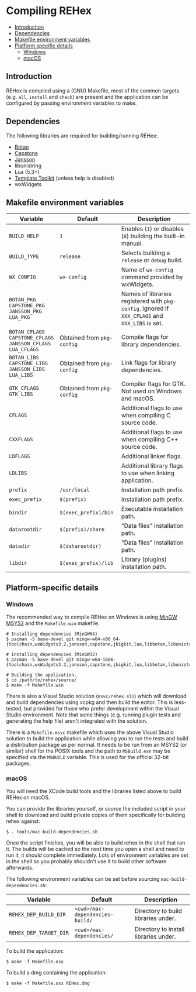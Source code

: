 # Compiling REHex

 - [Introduction](#introduction)
 - [Dependencies](#dependencies)
 - [Makefile environment variables](#makefile-environment-variables)
 - [Platform specific details](#platform-specific-details)
   - [Windows](#windows)
   - [macOS](#macos)

## Introduction

REHex is compiled using a (GNU) Makefile, most of the common targets (e.g. `all`, `install` and `check`) are present and the application can be configured by passing environment variables to make.

## Dependencies

The following libraries are required for building/running REHex:

 - [Botan](https://botan.randombit.net/)
 - [Capstone](https://www.capstone-engine.org/)
 - [Jansson](https://www.digip.org/jansson/)
 - libunistring
 - Lua (5.3+)
 - [Template Toolkit](https://template-toolkit.org/) (unless help is disabled)
 - wxWidgets

## Makefile environment variables

| Variable      | Default      | Description                                                   |
|---------------|--------------|---------------------------------------------------------------|
| `BUILD_HELP`  | `1`          | Enables (`1`) or disables (`0`) building the built-in manual. |
| `BUILD_TYPE`  | `release`    | Selects building a `release` or `debug` build.                |
| `WX_CONFIG`   | `wx-config`  | Name of `wx-config` command provided by wxWidgets.            |
| `BOTAN_PKG`<br>`CAPSTONE_PKG`<br>`JANSSON_PKG`<br>`LUA_PKG` | | Names of libraries registered with `pkg-config`. Ignored if `XXX_CFLAGS` and `XXX_LIBS` is set. |
| `BOTAN_CFLAGS`<br>`CAPSTONE_CFLAGS`<br>`JANSSON_CFLAGS`<br>`LUA_CFLAGS` | Obtained from `pkg-config` | Compile flags for library dependencies. |
| `BOTAN_LIBS`<br>`CAPSTONE_LIBS`<br>`JANSSON_LIBS`<br>`LUA_LIBS` | Obtained from `pkg-config` | Link flags for library dependencies. |
| `GTK_CFLAGS`<br>`GTK_LIBS` | Obtained from `pkg-config` | Compiler flags for GTK. Not used on Windows and macOS. |
| `CFLAGS`       |                       | Additional flags to use when compiling C source code.      |
| `CXXFLAGS`     |                       | Additional flags to use when compiling C++ source code.    |
| `LDFLAGS`      |                       | Additional linker flags.                                   |
| `LDLIBS`       |                       | Additional library flags to use when linking application.  |
| `prefix`       | `/usr/local`          | Installation path prefix.                                  |
| `exec_prefix`  | `$(prefix)`           | Installation path prefix.                                  |
| `bindir`       | `$(exec_prefix)/bin`  | Executable installation path.                              |
| `datarootdir`  | `$(prefix)/share`     | "Data files" installation path.                            |
| `datadir`      | `$(datarootdir)`      | "Data files" installation path.                            |
| `libdir`       | `$(exec_prefix)/lib`  | Library (plugins) installation path.                       |

## Platform-specific details

### Windows

The recommended way to compile REHex on Windows is using [MinGW MSYS2](https://www.msys2.org/) and the `Makefile.win` makefile.

    # Installing dependencies (MinGW64)
    $ pacman -S base-devel git mingw-w64-x86_64-{toolchain,wxWidgets3.2,jansson,capstone,jbigkit,lua,libbotan,libunistring}

    # Installing dependencies (MinGW32)
    $ pacman -S base-devel git mingw-w64-i686-{toolchain,wxWidgets3.2,jansson,capstone,jbigkit,lua,libbotan,libunistring}

    # Building the application.
    $ cd /path/to/rehex/source/
    $ make -f Makefile.win

There is also a Visual Studio solution (`msvc/rehex.sln`) which will download and build dependencies using vcpkg and then build the editor. This is less-tested, but provided for those who prefer development within the Visual Studio environment. Note that some things (e.g. running plugin tests and generating the help file) aren't integrated with the solution.

There is a `Makefile.msvc` makefile which uses the above Visual Studio solution to build the application while allowing you to run the tests and build a distribution package as per normal. It needs to be run from an MSYS2 (or similar) shell for the POSIX tools and the path to `MSBuild.exe` may be specified via the `MSBUILD` variable. This is used for the official 32-bit packages.

### macOS

You will need the XCode build tools and the libraries listed above to build REHex on macOS.

You can provide the libraries yourself, or source the included script in your shell to download and build private copies of them specifically for building rehex against:

    $ . tools/mac-build-dependencies.sh

Once the script finishes, you will be able to build rehex in the shell that ran it. The builds will be cached so the next time you open a shell and need to run it, it should complete immediately. Lots of environment variables are set in the shell so you probably shouldn't use it to build other software afterwards.

The following environment variables can be set before sourcing `mac-build-dependencies.sh`:

| Variable                | Default                          | Description                           |
|-------------------------|----------------------------------|---------------------------------------|
| `REHEX_DEP_BUILD_DIR`   | `<cwd>/mac-dependencies-build/`  | Directory to build libraries under.   |
| `REHEX_DEP_TARGET_DIR`  | `<cwd>/mac-dependencies/`        | Directory to install libraries under. |

To build the application:

    $ make -f Makefile.osx

To build a dmg containing the application:

    $ make -f Makefile.osx REHex.dmg
